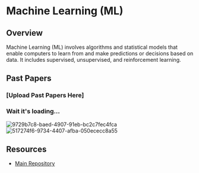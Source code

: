 # Machine Learning (ML)

## Overview

Machine Learning (ML) involves algorithms and statistical models that enable computers to learn from and make predictions or decisions based on data. It includes supervised, unsupervised, and reinforcement learning.

## Past Papers

### [Upload Past Papers Here]
### Wait it's loading...
![9729b7c8-baed-4907-91eb-bc2c7fec4fca](https://github.com/user-attachments/assets/cb87b6f6-c9ab-4732-bb12-6dce0d1a7a22)
![517274f6-9734-4407-afba-050ececc8a55](https://github.com/user-attachments/assets/895342a6-4e1b-49de-ab34-7cafbd6fe8d2)


## Resources

- [Main Repository](https://github.com/waleedsid/COMSATS-University-Abbottabad-Past-Papers)
